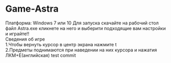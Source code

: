 # Game-Astra
Платформа: Windows 7 или 10
Для запуска скачайте на рабочий стол файл Astra.exe кликнете на него и выберити подходящие вам настройки и играйте!!\
Сведения об игре\
1.Чтобы вернуть курсор в центр экрана нажмите t\
2.Предметы поднимаются при наведении на них курсора и нажатия ЛКМ+E(английская)
test commit
